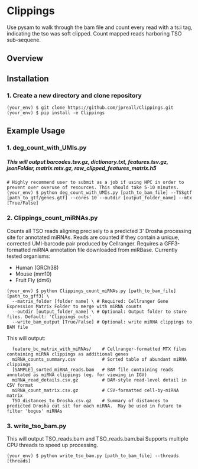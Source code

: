 # Clippings
Use pysam to walk through the bam file and count every read with a ts:i tag, indicating the tso was soft clipped.
Count mapped reads harboring TSO sub-sequene.

## Overview

## Installation
### 1. Create a new directory and clone repository
```
(your_env) $ git clone https://github.com/jpreall/Clippings.git
(your_env) $ pip install -e Clippings
```

## Example Usage
### 1. deg_count_with_UMIs.py 
##### This will output barcodes.tsv.gz, dictionary.txt, features.tsv.gz, jsonFolder, matrix.mtx.gz, raw_clipped_features_matrix.h5
```
# Highly recommend user to submit as a job if using HPC in order to prevent over overuse of resources. This should take 5-10 minutes.
(your_env) $ python deg_count_with_UMIs.py [path_to_bam_file] --TSSgtf [path_to_gtf/genes.gtf] --cores 10 --outdir [output_folder_name] --mtx [True/False]
```

### 2. Clippings_count_miRNAs.py
Counts all TSO reads aligning precisely to a predicted 3' Drosha processing site for annotated miRNAs.
Reads are counted if they contain a unique, corrected UMI-barcode pair produced by Cellranger.
Requires a GFF3-formatted miRNA annotation file downloaded from miRBase. Currently tested organisms:
* Human (GRCh38)
* Mouse (mm10)
* Fruit Fly (dm6)

```
(your_env) $ python Clippings_count_miRNAs.py [path_to_bam_file] [path_to_gff3] \
  --matrix_folder [folder name] \ # Required: Cellranger Gene Expression Matrix Folder to merge with miRNA counts
  --outdir [output_folder_name] \ # Optional: Output folder to store files. Default: 'Clippings_outs'
  --write_bam_output [True/False] # Optional: write miRNA clippings to BAM file
```

This will output: 
```
  feature_bc_matrix_with_miRNAs/    # Cellranger-formatted MTX files containing miRNA clippings as additional genes
  miRNA_counts_summary.csv          # Sorted table of abundant miRNA clippings
  [SAMPLE]_sorted_miRNA_reads.bam   # BAM file containing reads annotated as miRNA clippings (eg. for viewing in IGV)
  miRNA_read_details.csv.gz         # BAM-style read-level detail in CSV format
  miRNA_count_matrix.csv.gz         # CSV-formatted cell-by-miRNA matrix
  TSO_distances_to_Drosha.csv.gz    # Summary of distances to predicted Drosha cut sit for each miRNA.  May be used in future to filter 'bogus' miRNAs
```



### 3. write_tso_bam.py
This will output TSO_reads.bam and TSO_reads.bam.bai
Supports multiple CPU threads to speed up processing. 
```
(your_env) $ python write_tso_bam.py [path_to_bam_file] --threads [threads]
```
